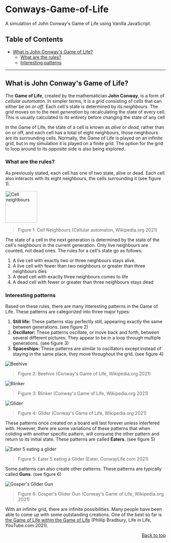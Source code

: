 <a name="top"/>

# Conways-Game-of-Life
A simulation of John Conway's Game of Life using Vanilla JavaScript.

## Table of Contents
- [What is John Conway's Game of Life?](#What-is-John-Conways-Game-of-Life?)
  - [What are the rules?](#What-are-the-rules?)
  - [Interesting patterns](#Interesting-patterns-)

<a name="What-is-John-Conways-Game-of-Life?"/>

-----
## What is John Conway's Game of Life?
The **Game of Life**, created by the mathematician **John Conway**, is a form of _cellular automaton_. In simpler terms, it is a _grid_ consisting of _cells_ that can either be _on_ or _off_. Each cell's state is determined by its _neighbours_. The grid moves on to the next _generation_ by recalculating the state of every cell. This is usually calculated to its entirety before changing the state of any cell

In the Game of Life, the state of a cell is known as _alive_ or _dead_, rather than on or off, and each cell has a total of eight neighbours, those neighbours are its surrounding cells. Normally, the Game of Life is played on an infinite grid, but in my simulation it is played on a finite grid. The option for the grid to loop around to its opposite side is also being explored.

<a name="What-are-the-rules?"/>

### What are the rules?
As previously stated, each cell has one of two state, alive or dead. Each cell also interacts with its eight neighbours, the cells surrounding it (see figure 1).

<img src="https://upload.wikimedia.org/wikipedia/commons/thumb/8/86/CA-Moore.svg/200px-CA-Moore.svg.png" alt="Cell neighbours" width="100"/>

>Figure 1: Cell Neighbours (Cellular automaton, Wikipedia.org 2021)

The state of a cell in the next generation is determined by the state of the cell's neighbours in the current generation. Only live neighbours are counted, not dead ones. The rules for a cell's state go as follows:

1. A live cell with exactly two or three neighbours stays alive.
2. A live cell with fewer than two neighbours or greater than three neighbours dies
3. A dead cell with exactly three neighbours comes to life
4. A dead cell with fewer or greater than three neighbours stays dead

<a name="Interesting-patterns-"/>

### Interesting patterns
Based on these rules, there are many interesting patterns in the Game of Life. These patterns are categorized into three major types:

1. **Still life:** These patterns stay perfectly still, appearing exactly the same between generations. (see figure 2)
2. **Oscillator:** These patterns oscillate, or move back and forth, between several different pictures. They appear to be in a loop through multiple generations. (see figure 3)
3. **Spaceships:** These patterns are similar to oscillators except instead of staying in the same place, they move throughout the grid. (see figure 4)

![Beehive](https://upload.wikimedia.org/wikipedia/commons/thumb/6/67/Game_of_life_beehive.svg/98px-Game_of_life_beehive.svg.png)

>Figure 2: Beehive (Conway's Game of Life, Wikipedia.org 2021)

![Blinker](https://upload.wikimedia.org/wikipedia/commons/9/95/Game_of_life_blinker.gif)

>Figure 3: Blinker (Conway's Game of Life, Wikipedia.org 2021)

![Glider](https://upload.wikimedia.org/wikipedia/commons/f/f2/Game_of_life_animated_glider.gif)

>Figure 4: Glider (Conway's Game of Life, Wikipedia.org 2021)

These patterns once created on a board will last forever unless interfered with. However, there are some variations of these patterns that when coliding with another specific pattern, will consume the other pattern and return to its initial state. These patterns are called **Eaters**. (see figure 5)

![Eater 5 eating a glider](https://www.conwaylife.com/w/images/7/79/Eater5_small.gif)

>Figure 5: Eater 5 eating a Glider (Eater, ConwayLife.com 2021)

Some patterns can also create other patterns. These patterns are typically called **Guns**. (see figure 6)

![Gosper's Glider Gun](https://upload.wikimedia.org/wikipedia/commons/e/e5/Gospers_glider_gun.gif)

>Figure 6: Gosper's Glider Gun (Conway's Game of Life, Wikipedia.org 2021)

With an infinite grid, there are infinite possibilities. Many people have been able to come up with some outstanding creations. One of the best so far is [the Game of Life within the Game of Life](https://youtu.be/xP5-iIeKXE8) (Phillip Bradbury, Life in Life, YouTube.com 2021).

<div align="right">
  <a href="#top">Back to top</a>
</div>

<a name="About-the-project-"/>
